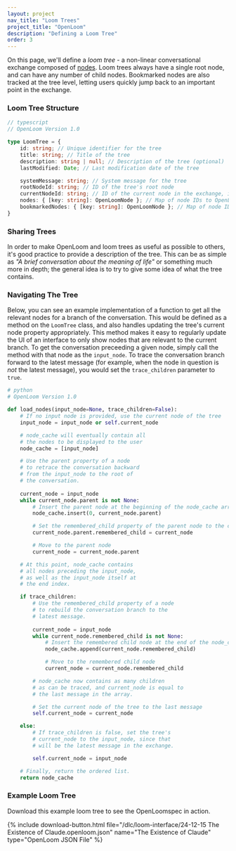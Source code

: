```yaml
---
layout: project
nav_title: "Loom Trees"
project_title: "OpenLoom"
description: "Defining a Loom Tree"
order: 3
---
```


On this page, we'll define a *loom tree* - a non-linear conversational exchange composed of [nodes](/projects/openloom/nodes/). Loom trees always have a single root node, and can have any number of child nodes. Bookmarked nodes are also tracked at the tree level, letting users quickly jump back to an important point in the exchange.

### Loom Tree Structure
```typescript
// typescript
// OpenLoom Version 1.0

type LoomTree = {
    id: string; // Unique identifier for the tree
    title: string; // Title of the tree
    description: string | null; // Description of the tree (optional)
    lastModified: Date; // Last modification date of the tree

    systemMessage: string; // System message for the tree
    rootNodeId: string; // ID of the tree's root node
    currentNodeId: string; // ID of the current node in the exchange, i.e. the latest message on the current branch
    nodes: { [key: string]: OpenLoomNode }; // Map of node IDs to OpenLoomNodes for all nodes in the tree
    bookmarkedNodes: { [key: string]: OpenLoomNode }; // Map of node IDs to OpenLoomNodes for bookmarked nodes
}
```
### Sharing Trees

In order to make OpenLoom and loom trees as useful as possible to others, it's good practice to provide a description of the tree. This can be as simple as *"A brief conversation about the meaning of life"* or something much more in depth; the general idea is to try to give some idea of what the tree contains.

### Navigating The Tree
Below, you can see an example implementation of a function to get all the relevant nodes for a branch of the conversation. This would be defined as a method on the `LoomTree` class, and also handles updating the tree's current node property appropriately. This method makes it easy to regularly update the UI of an interface to only show nodes that are relevant to the current branch. To get the conversation preceeding a given node, simply call the method with that node as the `input_node`. To trace the conversation branch forward to the latest message (for example, when the node in question is *not* the latest message), you would set the `trace_children` parameter to `true`.

```python
# python
# OpenLoom Version 1.0

def load_nodes(input_node=None, trace_children=False):
    # If no input node is provided, use the current node of the tree
    input_node = input_node or self.current_node

    # node_cache will eventually contain all
    # the nodes to be displayed to the user
    node_cache = [input_node]

    # Use the parent property of a node
    # to retrace the conversation backward
    # from the input_node to the root of
    # the conversation.
    
    current_node = input_node
    while current_node.parent is not None:
        # Insert the parent node at the beginning of the node_cache array
        node_cache.insert(0, current_node.parent)

        # Set the remembered_child property of the parent node to the current node
        current_node.parent.remembered_child = current_node

        # Move to the parent node
        current_node = current_node.parent

    # At this point, node_cache contains
    # all nodes preceding the input_node,
    # as well as the input_node itself at
    # the end index.

    if trace_children:
        # Use the remembered_child property of a node
        # to rebuild the conversation branch to the
        # latest message.
        
        current_node = input_node
        while current_node.remembered_child is not None:
            # Insert the remembered child node at the end of the node_cache array
            node_cache.append(current_node.remembered_child)

            # Move to the remembered child node
            current_node = current_node.remembered_child

        # node_cache now contains as many children
        # as can be traced, and current_node is equal to
        # the last message in the array.

        # Set the current node of the tree to the last message
        self.current_node = current_node

    else:
        # If trace_children is false, set the tree's
        # current_node to the input_node, since that
        # will be the latest message in the exchange.

        self.current_node = input_node

    # Finally, return the ordered list.
    return node_cache
```

### Example Loom Tree

Download this example loom tree to see the OpenLoomspec in action.

{% include download-button.html 
  file="/dlc/loom-interface/24-12-15 The Existence of Claude.openloom.json" 
  name="The Existence of Claude" 
  type="OpenLoom JSON File" 
%}

